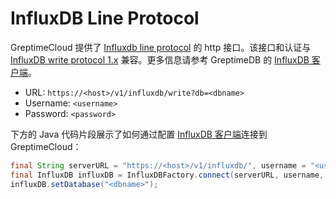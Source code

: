 # InfluxDB Line Protocol

GreptimeCloud 提供了 [Influxdb line protocol](https://docs.influxdata.com/influxdb/cloud/reference/syntax/line-protocol/) 的 http 接口。该接口和认证与 [InfluxDB write protocol 1.x](https://docs.influxdata.com/influxdb/v1.8/guides/write_data/#write-data-using-the-influxdb-api) 兼容。更多信息请参考 GreptimeDB 的 [InfluxDB 客户端](https://docs.greptime.cn/v0.7/user-guide/clients/influxdb-line)。

- URL: `https://<host>/v1/influxdb/write?db=<dbname>`
- Username: `<username>`
- Password: `<password>`

下方的 Java 代码片段展示了如何通过配置 [InfluxDB 客户端](https://github.com/influxdata/influxdb-java)连接到 GreptimeCloud：

```java
final String serverURL = "https://<host>/v1/influxdb/", username = "<username>", password = "<password>";
final InfluxDB influxDB = InfluxDBFactory.connect(serverURL, username, password);
influxDB.setDatabase("<dbname>");
```
